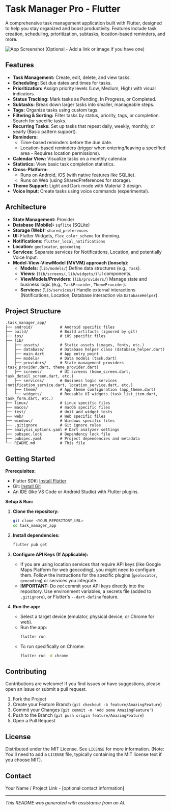 # Task Manager Pro - Flutter

A comprehensive task management application built with Flutter, designed to help you stay organized and boost productivity. Features include task creation, scheduling, prioritization, subtasks, location-based reminders, and more.

![App Screenshot (Optional - Add a link or image if you have one)]()

## Features

*   **Task Management:** Create, edit, delete, and view tasks.
*   **Scheduling:** Set due dates and times for tasks.
*   **Prioritization:** Assign priority levels (Low, Medium, High) with visual indicators.
*   **Status Tracking:** Mark tasks as Pending, In Progress, or Completed.
*   **Subtasks:** Break down larger tasks into smaller, manageable steps.
*   **Tags:** Organize tasks using custom tags.
*   **Filtering & Sorting:** Filter tasks by status, priority, tags, or completion. Search for specific tasks.
*   **Recurring Tasks:** Set up tasks that repeat daily, weekly, monthly, or yearly (Basic pattern support).
*   **Reminders:** 
    *   Time-based reminders before the due date.
    *   Location-based reminders (trigger when entering/leaving a specified area - Requires location permissions).
*   **Calendar View:** Visualize tasks on a monthly calendar.
*   **Statistics:** View basic task completion statistics.
*   **Cross-Platform:** 
    *   Runs on Android, iOS (with native features like SQLite).
    *   Runs on Web (using SharedPreferences for storage).
*   **Theme Support:** Light and Dark mode with Material 3 design.
*   **Voice Input:** Create tasks using voice commands (experimental).

## Architecture

*   **State Management:** Provider
*   **Database (Mobile):** `sqflite` (SQLite)
*   **Storage (Web):** `shared_preferences`
*   **UI:** Flutter Widgets, `flex_color_scheme` for theming.
*   **Notifications:** `flutter_local_notifications`
*   **Location:** `geolocator`, `geocoding`
*   **Services:** Separate services for Notifications, Location, and potentially Voice Input.
*   **Model-View-ViewModel (MVVM) approach (loosely):**
    *   **Models:** (`lib/models/`) Define data structures (e.g., `Task`).
    *   **Views:** (`lib/screens/`, `lib/widgets/`) UI components.
    *   **ViewModels/Providers:** (`lib/providers/`) Manage state and business logic (e.g., `TaskProvider`, `ThemeProvider`).
    *   **Services:** (`lib/services/`) Handle external interactions (Notifications, Location, Database interaction via `DatabaseHelper`).

## Project Structure

```
.task_manager_app/
├── android/            # Android specific files
├── build/              # Build artifacts (ignored by git)
├── ios/                # iOS specific files
├── lib/
│   ├── assets/         # Static assets (images, fonts, etc.)
│   ├── database/       # Database helper class (database_helper.dart)
│   ├── main.dart       # App entry point
│   ├── models/         # Data models (task.dart)
│   ├── providers/      # State management providers (task_provider.dart, theme_provider.dart)
│   ├── screens/        # UI screens (home_screen.dart, task_detail_screen.dart, etc.)
│   ├── services/       # Business logic services (notification_service.dart, location_service.dart, etc.)
│   ├── theme/          # App theme configuration (app_theme.dart)
│   └── widgets/        # Reusable UI widgets (task_list_item.dart, task_form.dart, etc.)
├── linux/              # Linux specific files
├── macos/              # macOS specific files
├── test/               # Unit and widget tests
├── web/                # Web specific files
├── windows/            # Windows specific files
├── .gitignore          # Git ignore rules
├── analysis_options.yaml # Dart analyzer settings
├── pubspec.lock        # Dependency lock file
├── pubspec.yaml        # Project dependencies and metadata
└── README.md           # This file
```

## Getting Started

**Prerequisites:**

*   Flutter SDK: [Install Flutter](https://flutter.dev/docs/get-started/install)
*   Git: [Install Git](https://git-scm.com/)
*   An IDE (like VS Code or Android Studio) with Flutter plugins.

**Setup & Run:**

1.  **Clone the repository:**
    ```bash
    git clone <YOUR_REPOSITORY_URL>
    cd task_manager_app
    ```
2.  **Install dependencies:**
    ```bash
    flutter pub get
    ```
3.  **Configure API Keys (If Applicable):**
    *   If you are using location services that require API keys (like Google Maps Platform for web geocoding), you might need to configure them. Follow the instructions for the specific plugins (`geolocator`, `geocoding`) or services you integrate.
    *   **IMPORTANT:** Do *not* commit your API keys directly into the repository. Use environment variables, a secrets file (added to `.gitignore`), or Flutter's `--dart-define` feature.

4.  **Run the app:**
    *   Select a target device (emulator, physical device, or Chrome for web).
    *   Run the app:
        ```bash
        flutter run
        ```
    *   To run specifically on Chrome:
        ```bash
        flutter run -d chrome
        ```

## Contributing

Contributions are welcome! If you find issues or have suggestions, please open an issue or submit a pull request.

1.  Fork the Project
2.  Create your Feature Branch (`git checkout -b feature/AmazingFeature`)
3.  Commit your Changes (`git commit -m 'Add some AmazingFeature'`)
4.  Push to the Branch (`git push origin feature/AmazingFeature`)
5.  Open a Pull Request

## License

Distributed under the MIT License. See `LICENSE` for more information. (Note: You'll need to add a `LICENSE` file, typically containing the MIT license text if you choose MIT).

## Contact

Your Name / Project Link - [optional contact information]

---
*This README was generated with assistance from an AI.*
